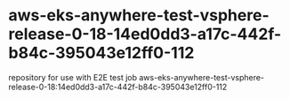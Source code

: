 # aws-eks-anywhere-test-vsphere-release-0-18-14ed0dd3-a17c-442f-b84c-395043e12ff0-112
repository for use with E2E test job aws-eks-anywhere-test-vsphere-release-0-18:14ed0dd3-a17c-442f-b84c-395043e12ff0-112
